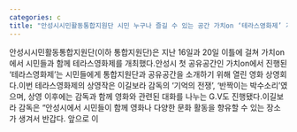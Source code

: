 ```yaml
---
categories: c
title: "안성시시민활동통합지원단 시민 누구나 즐길 수 있는 공간 가치on ‘테라스영화제’ 개최"
---
```

안성시시민활동통합지원단(이하 통합지원단)은 지난 16일과 20일 이틀에 걸쳐 가치on에서 시민들과 함께 테라스영화제를 개최했다.안성시 첫 공유공간인 가치on에서 진행된 ‘테라스영화제’는 시민들에게 통합지원단과 공유공간을 소개하기 위해 열린 영화 상영회다.이번 테라스영화제의 상영작은 이길보라 감독의 ‘기억의 전쟁’, ‘반짝이는 박수소리’였으며, 상영 이후에는 감독과 함께 영화와 관련된 대화를 나누는 G.V도 진행됐다.이길보라 감독은 “안성시에서 시민들이 함께 영화나 다양한 문화 활동을 향유할 수 있는 장소가 생겨서 반갑다. 앞으로 이